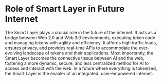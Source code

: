 # Role of Smart Layer in Future Internet

The Smart Layer plays a crucial role in the future of the internet. It acts as a bridge between Web 2.0 and Web 3.0 environments, executing token code and managing tokens with agility and efficiency. It affords high traffic loads, ensures privacy, and provides real-time APIs to accommodate the ever-evolving landscape of tokens and their applications. Most importantly, the Smart Layer becomes the connective tissue between AI and the web, fostering a more dynamic, secure, and less centralized method for AI to access and interact with the web. In a future where everything is tokenized, the Smart Layer is the enabler of an integrated, user-empowered internet.
